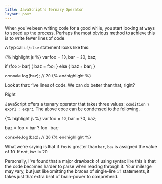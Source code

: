 ```yaml
---
title: JavaScript's Ternary Operator
layout: post
---
```


<p class="lead">When you've been writing code for a good while, you start looking at ways to speed up the process. Perhaps the most obvious method to achieve this is to write fewer lines of code.</p>

A typical `if/else` statement looks like this:

{% highlight js %}
var foo = 10,
    bar = 20,
    baz;

if (foo > bar) {
  baz = foo;
} else {
  baz = bar;
}

console.log(baz); // 20
{% endhighlight %}

Look at that: five lines of code. We can do better than that, right? 

Right! 

JavaScript offers a ternary operator that takes three values: `condition ? expr1 : expr2`. The above code can be condensed to the following.

{% highlight js %}
var foo = 10,
    bar = 20,
    baz;

baz = foo > bar ? foo : bar; 

console.log(baz); // 20
{% endhighlight %}

What we're saying is that if `foo` is greater than `bar`, `baz` is assigned the value of 10. If not, `baz` is 20.

Personally, I've found that a major drawback of using syntax like this is that the code becomes harder to parse when reading through it. Your mileage may vary, but just like omitting the braces of single-line `if` statements, it takes just that extra beat of brain-power to comprehend.